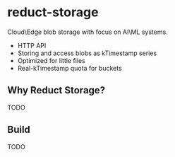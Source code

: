 # reduct-storage

Cloud\Edge blob storage with focus on AI\ML systems.

* HTTP API
* Storing and access blobs as kTimestamp series
* Optimized for little files
* Real-kTimestamp quota for buckets

## Why Reduct Storage?

TODO

## Build

TODO
